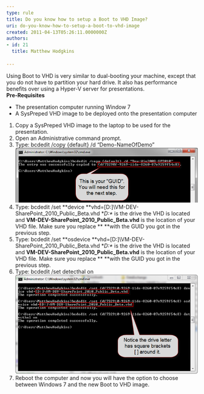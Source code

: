```yaml
---
type: rule
title: Do you know how to setup a Boot to VHD Image?
uri: do-you-know-how-to-setup-a-boot-to-vhd-image
created: 2011-04-13T05:26:11.0000000Z
authors:
- id: 21
  title: Matthew Hodgkins

---
```


Using Boot to VHD is very similar to dual-booting your machine, except that you do not have to partition your hard drive. It also has performance benefits over using a Hyper-V server for presentations. <br> **Pre-Requisites**


- The presentation computer running Window 7
- A SysPreped VHD image to be deployed onto the presentation computer


1. Copy a SysPreped VHD image to the laptop to be used for the presentation.
2. Open an Administrative command prompt.
3. Type:
bcdedit /copy {default} /d “Demo-NameOfDemo”
![Creating the entry using BCDEdit shows your GUID](fig1-creatingentry.png)
4. Type:
bcdedit /set  **device **vhd=[D:]\VM-DEV-SharePoint\_2010\_Public\_Beta.vhd
**D:\** is the drive the VHD is located and **VM-DEV-SharePoint\_2010\_Public\_Beta.vhd** is the location of your VHD file. Make sure you replace ** **with the GUID you got in the previous step.
5. Type:
bcdedit /set  **osdevice **vhd=[D:]\VM-DEV-SharePoint\_2010\_Public\_Beta.vhd
**D:\** is the drive the VHD is located and **VM-DEV-SharePoint\_2010\_Public\_Beta.vhd** is the location of your VHD file. Make sure you replace ** **with the GUID you got in the previous step.
6. Type:
bcdedit /set  detecthal on
![Each time you run a BCDEdit command it should return "The operation completed successfully"](fig2-addguids.png)
7. Reboot the computer and now you will have the option to choose between Windows 7 and the new Boot to VHD image.
